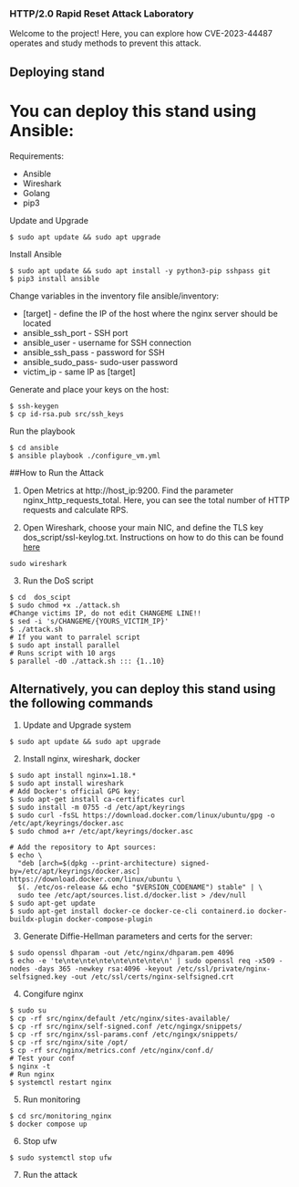 ### HTTP/2.0 Rapid Reset Attack Laboratory

Welcome to the project! Here, you can explore how CVE-2023-44487 operates and study methods to prevent this attack.

## Deploying stand

# You can deploy this stand using Ansible:

Requirements:
 - Ansible
 - Wireshark
 - Golang
 - pip3

Update and Upgrade
```
$ sudo apt update && sudo apt upgrade
```


Install Ansible
```
$ sudo apt update && sudo apt install -y python3-pip sshpass git
$ pip3 install ansible
```

Change variables in the inventory file ansible/inventory:
 - [target] 	      - define the IP of the host where the nginx server should be located
 - ansible_ssh_port - SSH port
 - ansible_user     - username for SSH connection
 - ansible_ssh_pass - password for SSH
 - ansible_sudo_pass- sudo-user password
 - victim_ip        - same IP as [target]

Generate and place your keys on the host:
```
$ ssh-keygen
$ cp id-rsa.pub src/ssh_keys
```

Run the playbook
```
$ cd ansible
$ ansible playbook ./configure_vm.yml
```

##How to Run the Attack

1. Open Metrics at http://host_ip:9200. Find the parameter nginx_http_requests_total. Here, you can see the total number of HTTP requests and calculate RPS.

2. Open Wireshark, choose your main NIC, and define the TLS key dos_script/ssl-keylog.txt. Instructions on how to do this can be found [here](https://unit42.paloaltonetworks.com/wireshark-tutorial-decrypting-https-traffic/)
```
sudo wireshark
```

3. Run the DoS script
```
$ cd  dos_scipt
$ sudo chmod +x ./attack.sh
#Change victims IP, do not edit CHANGEME LINE!!
$ sed -i 's/CHANGEME/{YOURS_VICTIM_IP}'
$ ./attack.sh
# If you want to parralel script
$ sudo apt install parallel
# Runs script with 10 args
$ parallel -d0 ./attack.sh ::: {1..10}
```

## Alternatively, you can deploy this stand using the following commands

1. Update and Upgrade system
```
$ sudo apt update && sudo apt upgrade
```

2. Install nginx, wireshark, docker
```
$ sudo apt install nginx=1.18.*
$ sudo apt install wireshark
# Add Docker's official GPG key:
$ sudo apt-get install ca-certificates curl
$ sudo install -m 0755 -d /etc/apt/keyrings
$ sudo curl -fsSL https://download.docker.com/linux/ubuntu/gpg -o /etc/apt/keyrings/docker.asc
$ sudo chmod a+r /etc/apt/keyrings/docker.asc

# Add the repository to Apt sources:
$ echo \
  "deb [arch=$(dpkg --print-architecture) signed-by=/etc/apt/keyrings/docker.asc] https://download.docker.com/linux/ubuntu \
  $(. /etc/os-release && echo "$VERSION_CODENAME") stable" | \
  sudo tee /etc/apt/sources.list.d/docker.list > /dev/null
$ sudo apt-get update
$ sudo apt-get install docker-ce docker-ce-cli containerd.io docker-buildx-plugin docker-compose-plugin
```


3. Generate Diffie-Hellman parameters and certs for the server:
```
$ sudo openssl dhparam -out /etc/nginx/dhparam.pem 4096
$ echo -e 'te\nte\nte\nte\nte\nte\nte\n' | sudo openssl req -x509 -nodes -days 365 -newkey rsa:4096 -keyout /etc/ssl/private/nginx-selfsigned.key -out /etc/ssl/certs/nginx-selfsigned.crt
```

4. Congifure nginx
```
$ sudo su
$ cp -rf src/nginx/default /etc/nginx/sites-available/
$ cp -rf src/nginx/self-signed.conf /etc/ngingx/snippets/
$ cp -rf src/nginx/ssl-params.conf /etc/ngingx/snippets/
$ cp -rf src/nginx/site /opt/
$ cp -rf src/nginx/metrics.conf /etc/nginx/conf.d/
# Test your conf
$ nginx -t
# Run nginx
$ systemctl restart nginx
```

5. Run monitoring
```
$ cd src/monitoring_nginx
$ docker compose up
```

6. Stop ufw
```
$ sudo systemctl stop ufw
```

7. Run the attack
